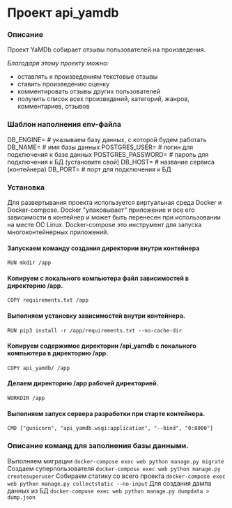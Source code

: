 # Проект api_yamdb
### Описание
Проект YaMDb собирает отзывы пользователей на произведения. 

_Благодаря этому проекту можно:_
- оставлять к произведениям текстовые отзывы 
- ставить произведению оценку
- комментировать отзывы других пользователей
- получить список всех произведений, категорий, жанров, комментариев, отзывов

### Шаблон наполнения env-файла
DB_ENGINE= # указываем базу данных, с которой будем работать
DB_NAME= # имя базы данных
POSTGRES_USER= # логин для подключения к базе данных
POSTGRES_PASSWORD= # пароль для подключения к БД (установите свой)
DB_HOST= # название сервиса (контейнера)
DB_PORT= # порт для подключения к БД 

### Установка
Для развертывания проекта используется виртуальная среда Docker и
Docker-compose. Docker "упаковывает" приложение и все его зависимости в
контейнер и может быть перенесен при использовании на месте ОС Linux. Docker-compose это инструмент для запуска многоконтейнерных приложений.

#### Запускаем команду создания директории внутри контейнера
```RUN mkdir /app```
#### Копируем с локального компьютера файл зависимостей в директорию /app.
```COPY requirements.txt /app```
#### Выполняем установку зависимостей внутри контейнера.
```RUN pip3 install -r /app/requirements.txt --no-cache-dir```
#### Копируем содержимое директории /api_yamdb c локального компьютера в директорию /app.
```COPY api_yamdb/ /app```
#### Делаем директорию /app рабочей директорией. 
```WORKDIR /app```
#### Выполняем запуск сервера разработки при старте контейнера.
```CMD ["gunicorn", "api_yamdb.wsgi:application", "--bind", "0:8000"]```

### Описание команд для заполнения базы данными.
Выполняем миграции
```docker-compose exec web python manage.py migrate```
Создаем суперпользователя
```docker-compose exec web python manage.py createsuperuser```
Собираем статику со всего проекта
```docker-compose exec web python manage.py collectstatic --no-input```
Для создания дампа данных из БД
```docker-compose exec web python manage.py dumpdata > dump.json```
